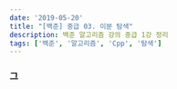 ```yaml
---
date: '2019-05-20'
title: "[백준] 중급 03. 이분 탐색"
description: 백준 알고리즘 강의 중급 1강 정리
tags: ['백준', '알고리즘', 'Cpp', '탐색']
---
```

> 

### 그